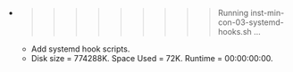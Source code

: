 * >>>>>>>>> Running inst-min-con-03-systemd-hooks.sh ...
  * Add systemd hook scripts.
  * Disk size = 774288K. Space Used = 72K. Runtime = 00:00:00:00.
